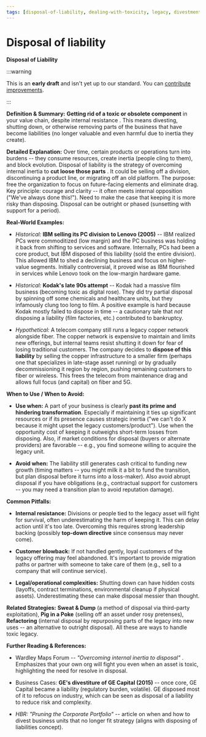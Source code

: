 ```yaml
---
tags: [disposal-of-liability, dealing-with-toxicity, legacy, divestment, shutdown, inertia, obsolescence]
---
```


# Disposal of liability

**Disposal of Liability**

:::warning

This is an **early draft** and isn't yet up to our standard.
You can [contribute improvements](https://github.com/dave1010/wardley-leadership-strategies).

:::


**Definition & Summary:** **Getting rid of a toxic or obsolete component** in your value chain, despite internal resistance . This means divesting, shutting down, or otherwise removing parts of the business that have become liabilities (no longer valuable and even harmful due to inertia they create).

**Detailed Explanation:** Over time, certain products or operations turn into burdens -- they consume resources, create inertia (people cling to them), and block evolution. Disposal of liability is the strategy of overcoming internal inertia to **cut loose those parts** . It could be selling off a division, discontinuing a product line, or migrating off an old platform. The purpose: free the organization to focus on future-facing elements and eliminate drag. Key principle: courage and clarity -- it often meets internal opposition ("We've always done this!"). Need to make the case that keeping it is more risky than disposing. Disposal can be outright or phased (sunsetting with support for a period).

**Real-World Examples:**

-  *Historical:* **IBM selling its PC division to Lenovo (2005)** -- IBM realized PCs were commoditized (low margin) and the PC business was holding it back from shifting to services and software. Internally, PCs had been a core product, but IBM disposed of this liability (sold the entire division). This allowed IBM to shed a declining business and focus on higher-value segments. Initially controversial, it proved wise as IBM flourished in services while Lenovo took on the low-margin hardware game.

-  *Historical:* **Kodak's late 90s attempt** -- Kodak had a massive film business (becoming toxic as digital rose). They did try partial disposal by spinning off some chemicals and healthcare units, but they infamously clung too long to film. A positive example is hard because Kodak mostly failed to dispose in time -- a cautionary tale that *not* disposing a liability (film factories, etc.) contributed to bankruptcy.

-  *Hypothetical:* A telecom company still runs a legacy copper network alongside fiber. The copper network is expensive to maintain and limits new offerings, but internal teams resist shutting it down for fear of losing traditional customers. The company decides to **dispose of this liability** by selling the copper infrastructure to a smaller firm (perhaps one that specializes in late-stage asset running) or by gradually decommissioning it region by region, pushing remaining customers to fiber or wireless. This frees the telecom from maintenance drag and allows full focus (and capital) on fiber and 5G.

**When to Use / When to Avoid:**

-  **Use when:** A part of your business is clearly **past its prime and hindering transformation**. Especially if maintaining it ties up significant resources or if its presence causes strategic inertia ("we can't do X because it might upset the legacy customers/product"). Use when the opportunity cost of keeping it outweighs short-term losses from disposing. Also, if market conditions for disposal (buyers or alternate providers) are favorable -- e.g., you find someone willing to acquire the legacy unit.

-  **Avoid when:** The liability still generates cash critical to funding new growth (timing matters -- you might milk it a bit to fund the transition, but plan disposal before it turns into a loss-maker). Also avoid abrupt disposal if you have obligations (e.g., contractual support for customers -- you may need a transition plan to avoid reputation damage).

**Common Pitfalls:**

-  **Internal resistance:** Divisions or people tied to the legacy asset will fight for survival, often underestimating the harm of keeping it. This can delay action until it's too late. Overcoming this requires strong leadership backing (possibly **top-down directive** since consensus may never come).

-  **Customer blowback:** If not handled gently, loyal customers of the legacy offering may feel abandoned. It's important to provide migration paths or partner with someone to take care of them (e.g., sell to a company that will continue service).

-  **Legal/operational complexities:** Shutting down can have hidden costs (layoffs, contract terminations, environmental cleanup if physical assets). Underestimating these can make disposal messier than thought.

**Related Strategies:** **Sweat & Dump** (a method of disposal via third-party exploitation), **Pig in a Poke** (selling off an asset under rosy pretenses), **Refactoring** (internal disposal by repurposing parts of the legacy into new uses -- an alternative to outright disposal). All these are ways to handle toxic legacy.

**Further Reading & References:**

-  Wardley Maps Forum -- *"Overcoming internal inertia to disposal"* . Emphasizes that your own org will fight you even when an asset is toxic, highlighting the need for resolve in disposal.

-  Business Cases: **GE's divestiture of GE Capital (2015)** -- once core, GE Capital became a liability (regulatory burden, volatile). GE disposed most of it to refocus on industry, which can be seen as disposal of a liability to reduce risk and complexity.

-  *HBR: "Pruning the Corporate Portfolio"* -- article on when and how to divest business units that no longer fit strategy (aligns with disposing of liabilities concept).